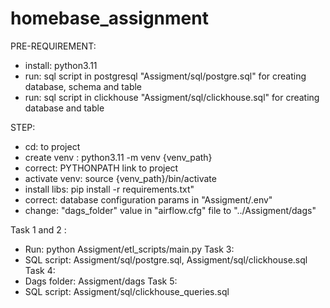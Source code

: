 # homebase_assignment

PRE-REQUIREMENT:
 - install: python3.11
 - run: sql script in postgresql "Assigment/sql/postgre.sql" for creating database, schema and table
 - run: sql script in clickhouse "Assigment/sql/clickhouse.sql" for creating database and table

STEP:
 - cd: to project
 - create venv : python3.11 -m venv {venv_path}
 - correct: PYTHONPATH link to project
 - activate venv: source {venv_path}/bin/activate
 - install libs: pip install -r requirements.txt"
 - correct: database configuration params in "Assigment/.env"
 - change: "dags_folder" value in "airflow.cfg" file to "../Assigment/dags"

Task 1 and 2 :
  - Run: python Assigment/etl_scripts/main.py
Task 3:
  - SQL script: Assigment/sql/postgre.sql, Assigment/sql/clickhouse.sql
Task 4:
  - Dags folder: Assigment/dags
Task 5:
  - SQL script: Assigment/sql/clickhouse_queries.sql

